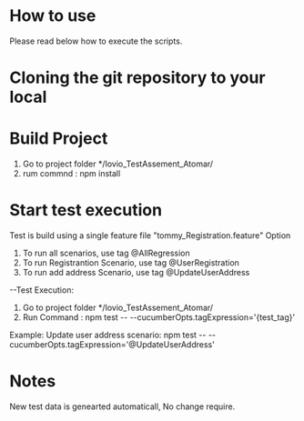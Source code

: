# How to use 
Please read below how to execute the scripts.

# Cloning the git repository to your local


# Build Project
1. Go to project folder */Iovio_TestAssement_Atomar/
2. rum commnd : npm install

# Start test execution

Test is build using a single feature file "tommy_Registration.feature"
Option 
1. To run all scenarios, use tag @AllRegression
2. To run Registrantion Scenario, use tag @UserRegistration
3. To run add address Scenario, use tag @UpdateUserAddress

--Test Execution:
1. Go to project folder */Iovio_TestAssement_Atomar/
2. Run Command : npm test -- --cucumberOpts.tagExpression='{test_tag}'

Example: 
    Update user address scenario: npm test -- --cucumberOpts.tagExpression='@UpdateUserAddress'

# Notes
New test data is genearted automaticall, No change require.
